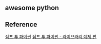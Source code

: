 awesome python
--------



## Reference

[점프 투 파이썬](https://wikidocs.net/book/1)
[점프 투 파이썬 - 라이브러리 예제 편](https://wikidocs.net/book/5445)
